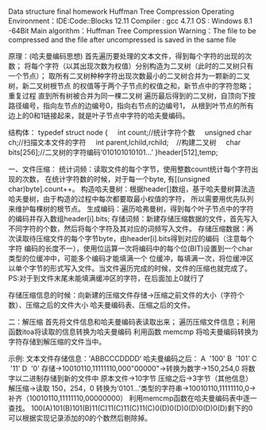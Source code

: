Data structure final homework
Huffman Tree Compression
Operating Environment：IDE:Code::Blocks 12.11
		  Compiler : gcc 4.7.1
		  OS : Windows 8.1 -64Bit 
Main algorithm：Huffman Tree Compression
Warning：The file to be compressed and the file after uncompressed is saved in the same file


原理：(哈夫曼编码思想)
首先遍历要处理的文本文件，得到每个字符的出现的次数；
将每个字符（以其出现次数为权值）分别构造为二叉树（此时的二叉树只有一个节点）；
取所有二叉树种种字符出现次数最小的二叉树合并为一颗新的二叉树，新二叉树根节点
的权值等于两个子节点的权值之和，新节点中的字符忽略；
重复过程
直到所有树被合并为同一棵二叉树
遍历最后得到的二叉树，自顶向下按路径编号，指向左节点的边编号0，指向右节点的边编号1，
从根到叶节点的所有边上的0和1链接起来，就是叶子节点中字符的哈夫曼编码。


结构体：
typedef struct node
{
&nbsp; &nbsp; int count;//统计字符个数
&nbsp; &nbsp; unsigned char ch;//扫描文本文件的字符
&nbsp; &nbsp; int parent,lchild,rchild; &nbsp; &nbsp;//构建二叉树
&nbsp; &nbsp; char bits[256];//二叉树的字符编码‘010101010101...’
}header[512],temp;


一、文件压缩：
统计词频：读取文件的每个字节，使用整数count统计每个字符出现的次数，
在统计字符数的时候，对于每一个byte, 有[(unsigned char)byte].count++。
构造哈夫曼树：根据header[]数组，基于哈夫曼树算法造哈夫曼树，由于构造的过程中每次都要取最小权值的字符，
所以需要用优先队列来维护每棵树的根节点。
生成编码：遍历哈弗曼树，得到每个叶子节点中的字符的编码并存入数组header[i].bits;
存储词频：新建存储压缩数据的文件，首先写入不同字符的个数，然后将每个字符及其对应的词频写入文件。
存储压缩数据：再次读取待压缩文件的每个字节byte，由header[i].bits得到对应的编码（注意每个字符
编码的长度不一），使用位运算一次将编码中的每个位(BIT)设置到一个char类型的位缓冲中，可能多个编码才能填满一个
位缓冲，每填满一次，将位缓冲区以单个字节的形式写入文件。当文件遍历完成的时候，文件的压缩也就完成了。
PS:对于到文件末尾未能填满缓冲区的字符，在后面加上0就行了




存储压缩信息的时候：向新建的压缩文件存储->压缩之前文件的大小（字符个数）、压缩之后的文件大小
哈夫曼编码表、压缩之后的文件。


二：解压缩
首先将文件信息和哈夫曼编码表读取出来；
遍历压缩文件信息；利用函数itoa将读取的信息转换为哈夫曼编码
利用函数 memcmp 将哈夫曼编码转换为字符存储到解压缩的文件当中。


示例:
文本文件存储信息：’ABBCCCDDDD‘
哈夫曼编码之后：
A &nbsp;'100'
B &nbsp;'101'
C &nbsp;'11'
D &nbsp;'0'
存储->10010110,11111110,000"00000"->转换为数字->150,254,0
将数字以二进制存储到新的文件中
原本文件->10字节
压缩之后->3字节（其他信息）
解压缩->读取 150，254，0
转换为‘0101...’类型的字符串->10010110,11111110,0->补齐（10010110,11111110,00000000）
利用memcmp函数在哈夫曼编码表中逐一查找。
100(A)101(B)101(B)11(C)11(C)11(C)11(C)0(D)0(D)0(D)0(D)0(D)剩下的0可以根据实现记录添加的0的个数然后剔除掉。</span>
